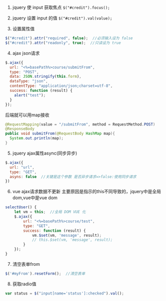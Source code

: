 1. jquery 使 input 获取焦点 `$("#credit").focus();`

2. jquery 设置 input 的值 `$("#credit").val(value);`

3. 设置属性值
```javascript
$("#credit").attr("required", false);  //必须输入设为 false
$("#credit").attr("readonly", true);  //只读设为 true
```


4. ajax json请求
```javascript
$.ajax({
  url: "<%=basePath%>course/submitFrom",
  type: "POST",
  data: JSON.stringify(this.form),
  dataType: "json",
  contentType: "application/json;charset=utf-8",
  success: function (result) {
    alert("test");
  }
});
```
后端就可以用map接收
```java
@RequestMapping(value = "/submitFrom", method = RequestMethod.POST)
@ResponseBody
public void submitFrom(@RequestBody HashMap map){
  System.out.println(map);
}
```


5. jquery ajax属性async(同步异步)
```javascript
$.ajax({
  url: "url",
  type: "GET",
  asyns: false  //关键是这个参数 是否异步请求=>false:使用同步请求
})
```

6. vue ajax请求数据不更新
主要原因是指示的this不同导致的，jquery中是全局dom,vue中是vue dom
```javascript
selectUser() {
    let vm = this;  //全局 DOM VUE 化
    $.ajax({
        url: "<%=basePath%>course/test",
        type: "GET",
        success: function (result) {
            vm.$set(vm, 'message', result);
            // this.$set(vm, 'message', result);
        }
    });
}
```


7. 清空表单from
```javascript
$('#myFrom').resetForm();  //清空表单
```

8. 获取radio值
```javascript
var status = $("input[name='status']:checked").val();
```
